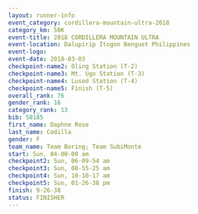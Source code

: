 ```yaml
---
layout: runner-info 
event_category: cordillera-mountain-ultra-2018 
category_km: 50K 
event-title: 2018 CORDILLERA MOUNTAIN ULTRA 
event-location: Dalupirip Itogon Benguet Philippines 
event-logo: 
event-date: 2018-03-03 
checkpoint-name2: Oling Station (T-2) 
checkpoint-name3: Mt. Ugo Station (T-3) 
checkpoint-name4: Lusod Station (T-4) 
checkpoint-name5: Finish (T-5) 
overall_rank: 76
gender_rank: 16
category_rank: 13
bib: 50185
first_name: Daphne Rose
last_name: Codilla
gender: F
team_name: Team Boring; Team SubiMonte
start: Sun, 04-00-00 am
checkpoint2: Sun, 06-09-54 am
checkpoint3: Sun, 08-55-25 am
checkpoint4: Sun, 10-10-17 am
checkpoint5: Sun, 01-26-38 pm
finish: 9-26-38
status: FINISHER
---
```

